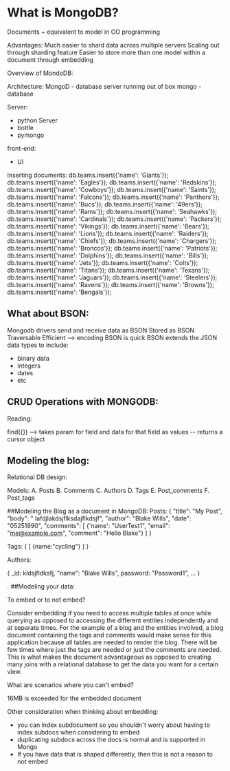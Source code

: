 
# What is MongoDB?

Documents ~ equivalent to model in OO programming

Advantages:
Much easier to shard data across multiple servers
Scaling out through sharding feature
Easier to store more than one model within a document through embedding

Overview of MondoDB:

Architecture:
MongoD - database server running out of box
mongo - database

Server:
- python Server
- bottle
- pymongo

front-end:
- UI

Inserting documents:
db.teams.insert({'name': 'Giants'});
db.teams.insert({'name': 'Eagles'});
db.teams.insert({'name': 'Redskins'});
db.teams.insert({'name': 'Cowboys'});
db.teams.insert({'name': 'Saints'});
db.teams.insert({'name': 'Falcons'});
db.teams.insert({'name': 'Panthers'});
db.teams.insert({'name': 'Bucs'});
db.teams.insert({'name': '49ers'});
db.teams.insert({'name': 'Rams'});
db.teams.insert({'name': 'Seahawks'});
db.teams.insert({'name': 'Cardinals'});
db.teams.insert({'name': 'Packers'});
db.teams.insert({'name': 'Vikings'});
db.teams.insert({'name': 'Bears'});
db.teams.insert({'name': 'Lions'});
db.teams.insert({'name': 'Raiders'});
db.teams.insert({'name': 'Chiefs'});
db.teams.insert({'name': 'Chargers'});
db.teams.insert({'name': 'Broncos'});
db.teams.insert({'name': 'Patriots'});
db.teams.insert({'name': 'Dolphins'});
db.teams.insert({'name': 'Bills'});
db.teams.insert({'name': 'Jets'});
db.teams.insert({'name': 'Colts'});
db.teams.insert({'name': 'Titans'});
db.teams.insert({'name': 'Texans'});
db.teams.insert({'name': 'Jaguars'});
db.teams.insert({'name': 'Steelers'});
db.teams.insert({'name': 'Ravens'});
db.teams.insert({'name': 'Browns'});
db.teams.insert({'name': 'Bengals'});


## What about BSON:

  Mongodb drivers send and receive data as BSON
  Stored as BSON
  Traversable
  Efficient --> encoding BSON is quick
  BSON extends the JSON data types to include:
  - binary data
  - integers
  - dates
  - etc

## CRUD Operations with MONGODB:

Reading:

find({}) --> takes param for field and data for that field as values
-- returns a cursor object



## Modeling the blog:

Relational DB design:

Models:
A. Posts
B. Comments
C. Authors
D. Tags
E. Post_comments
F. Post_tags


##Modeling the Blog as a document in MongoDB:
Posts:
{
  "title": "My Post",
  "body": " lafdjlakdsjflksdajflkdsjf",
  "author": "Blake Wills",
  "date": "05251990",
  "comments": [
    {'name': "UserTest1", "email": "me@example.com", "comment": "Hello Blake"}
  ]
}

Tags:
 {
   [
    {name:"cycling"}
  ]
 }

Authors:

{
 _id: kldsjfldksfj,
 "name": "Blake Wills",
 password: "Password1",
 ...
}

.
##Modeling your data:

To embed or to not embed?

Consider embedding if you need to access multiple tables at once while querying as opposed to accessing the different entities independently and at separate times. For the example of a blog and the entities involved, a blog document containing the tags and comments would make sense for this application because all tables are needed to render the blog. There will be few times where just the tags are needed or just the comments are needed. This is what makes the document advantageous as opposed to creating many joins with a relational database to get the data you want for a certain view.

What are scenarios where you can't embed?

16MB is exceeded for the embedded document

Other consideration when thinking about embedding:
- you can index subdocument so you shouldn't worry about having to index subdocs when considering to embed
- duplicating subdocs across the docs is normal and is supported in Mongo
- If you have data that is shaped differently, then this is not a reason to not embed
